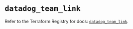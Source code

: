 # `datadog_team_link`

Refer to the Terraform Registry for docs: [`datadog_team_link`](https://registry.terraform.io/providers/datadog/datadog/3.73.0/docs/resources/team_link).
